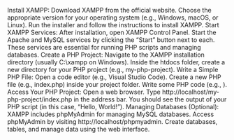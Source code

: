 Install XAMPP:
Download XAMPP from the official website.
Choose the appropriate version for your operating system (e.g., Windows, macOS, or Linux).
Run the installer and follow the instructions to install XAMPP.
Start XAMPP Services:
After installation, open XAMPP Control Panel.
Start the Apache and MySQL services by clicking the “Start” button next to each.
These services are essential for running PHP scripts and managing databases.
Create a PHP Project:
Navigate to the XAMPP installation directory (usually C:\xampp on Windows).
Inside the htdocs folder, create a new directory for your PHP project (e.g., my-php-project).
Write a Simple PHP File:
Open a code editor (e.g., Visual Studio Code).
Create a new PHP file (e.g., index.php) inside your project folder.
Write some PHP code (e.g., <?php echo "Hello, World!"; ?>).
Access Your PHP Project:
Open a web browser.
Type http://localhost/my-php-project/index.php in the address bar.
You should see the output of your PHP script (in this case, “Hello, World!”).
Managing Databases (Optional):
XAMPP includes phpMyAdmin for managing MySQL databases.
Access phpMyAdmin by visiting http://localhost/phpmyadmin.
Create databases, tables, and manage data using the web interface.
